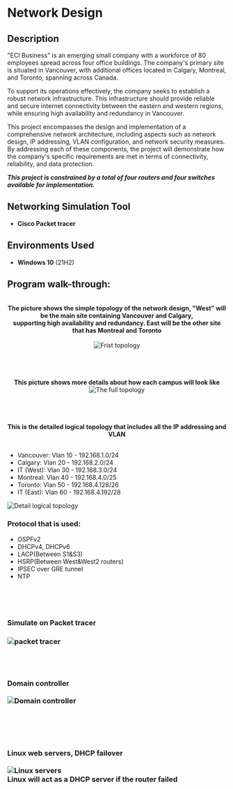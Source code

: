 <h1>Network Design</h1>
 
<h2>Description</h2>
"ECI Business" is an emerging small company with a workforce of 80 employees spread across four office buildings. The company's primary site is situated in Vancouver, with additional offices located in Calgary, Montreal, and Toronto, spanning across Canada.

To support its operations effectively, the company seeks to establish a robust network infrastructure. This infrastructure should provide reliable and secure internet connectivity between the eastern and western regions, while ensuring high availability and redundancy in Vancouver.

This project encompasses the design and implementation of a comprehensive network architecture, including aspects such as network design, IP addressing, VLAN configuration, and network security measures. By addressing each of these components, the project will demonstrate how the company's specific requirements are met in terms of connectivity, reliability, and data protection.

***********This project is constrained by a total of four routers and four switches available for implementation.***********
<br />


<h2>Networking Simulation Tool</h2>

- <b>Cisco Packet tracer</b> 

<h2>Environments Used </h2>

- <b>Windows 10</b> (21H2)

<h2>Program walk-through:</h2>

<p align="center">
<br />
<b>The picture shows the simple topology of the network design, "West" will be the main site containing Vancouver and Calgary, <br/> 
supporting high availability and redundancy. East will be the other site that has Montreal and Toronto</b> <br/>
<br />
  
<img src="https://i.imgur.com/UoGBPdl.png" alt="Frist topology"/>
<br />
<br />
<br />
<br />
<br />
<b>This picture shows more details about how each campus will look like</b><br/>
<img src="https://i.imgur.com/gjMwo7q.png" alt="The full topology"/>
<br />
<br />
<br />
<br />
<br />
<b>This is the detailed logical topology that includes all the IP addressing and VLAN </b><br/>
<br />
<ul>
  <li>Vancouver: Vlan 10 - 192.168.1.0/24</li>
  <li>Calgary:   Vlan 20 - 192.168.2.0/24</li>
  <li>IT (West): Vlan 30 - 192.168.3.0/24</li>
  <li>Montreal:  Vlan 40 - 192.168.4.0/25</li>
  <li>Toronto:   Vlan 50 - 192.168.4.128/26</li>
  <li>IT (East): Vlan 60 - 192.168.4.192/28</li>
</ul>

<img src="https://i.imgur.com/9FReK4J.png" alt="Detail logical topology"/>
<br />
<h3>Protocol that is used:</h3>
<ul>
  <li>OSPFv2</li>
  <li>DHCPv4, DHCPv6</li>
  <li>LACP(Between S1&S3)</li>
  <li>HSRP(Between West&West2 routers)</li>
  <li>IPSEC over GRE tunnel</li>
  <li>NTP</li>
</ul>

<br />
<br />
<br />



<h3>Simulate on Packet tracer<h3>
<img src="https://i.imgur.com/fMDg6fK.png" alt="packet tracer"/>
<br />
<br />
<br />
<br />

<b>Domain controller<b/> <br/>
<br />
<img src="https://i.imgur.com/jAOR9br.png" alt="Domain controller"/>
<br />
<br />
<br />
<br />
<br />
<br />
<b>Linux web servers, DHCP failover</b><br/>
<br />
<img src="https://i.imgur.com/cEV4RiM.png" alt="Linux servers"/>
<br />
Linux will act as a DHCP server if the router failed<br />
<br />
<br />
<br />
<br />

<!--
Sanitization complete:  <br/>
<img src="https://i.imgur.com/K71yaM2.png" height="80%" width="80%" alt="Disk Sanitization Steps"/>
<br />
<br />
Observe the wiped disk:  <br/>
<img src="https://i.imgur.com/AeZkvFQ.png" height="80%" width="80%" alt="Disk Sanitization Steps"/>
</p>
-->

<!--
 ```diff
- text in red
+ text in green
! text in orange
# text in gray
@@ text in purple (and bold)@@
```
--!>
